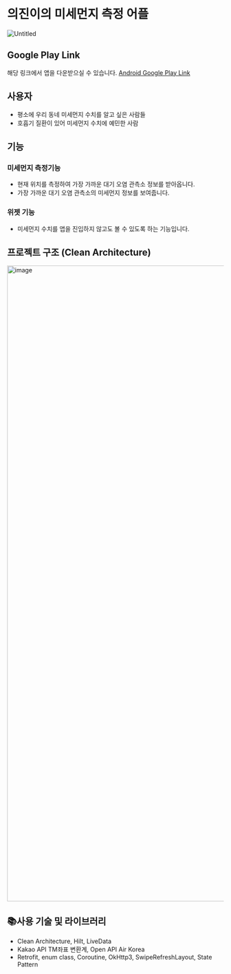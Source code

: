 # 의진이의 미세먼지 측정 어플
![Untitled](https://user-images.githubusercontent.com/93872496/222878428-0f8bfc31-972a-49eb-b280-1b791d0f416d.jpeg)


## Google Play Link
해당 링크에서 앱을 다운받으실 수 있습니다.
[Android Google Play Link](https://play.google.com/store/apps/details?id=com.org.kej.finedust)

## 사용자
- 평소에 우리 동네 미세먼지 수치를 알고 싶은 사람들
- 호흡기 질환이 있어 미세먼지 수치에 예민한 사람


## 기능
### 미세먼지 측정기능
- 현재 위치를 측정하여 가장 가까운 대기 오염 관측소 정보를 받아옵니다.
- 가장 가까운 대기 오염 관측소의 미세먼지 정보를 보여줍니다.

### 위젯 기능
- 미세먼지 수치를 앱을 진입하지 않고도 볼 수 있도록 하는 기능입니다.


## 프로젝트 구조 (Clean Architecture)
<img width="1479" alt="image" src="https://user-images.githubusercontent.com/93872496/222882074-82fa9955-46ce-4c33-90c8-aa953cffdba2.png">

## 📚사용 기술 및 라이브러리

- Clean Architecture, Hilt, LiveData
- Kakao API TM좌표 변환계, Open API Air Korea
- Retrofit, enum class, Coroutine, OkHttp3, SwipeRefreshLayout, State Pattern
